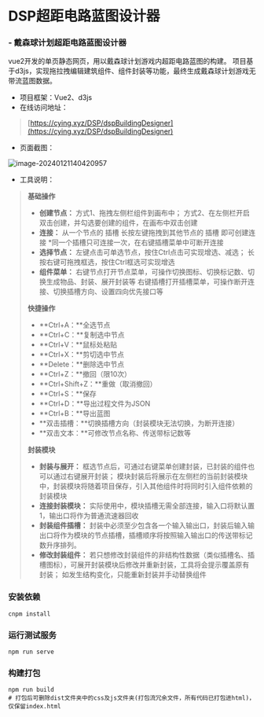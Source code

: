 # DSP超距电路蓝图设计器

### -  戴森球计划超距电路蓝图设计器

vue2开发的单页静态网页，用以戴森球计划游戏内超距电路蓝图的构建。 
项目基于d3js，实现拖拉拽编辑建筑组件、组件封装等功能，最终生成戴森球计划游戏无带流蓝图数据。

- 项目框架：Vue2、d3js
- 在线访问地址：

> [https://cying.xyz/DSP/dspBuildingDesigner](https://cying.xyz/DSP/dspBuildingDesigner)

- 页面截图：

![image-20240121140420957](./raw/master/README.assets/image-20240121140420957.png)

- 工具说明：

>**基础操作**
>
>- **创建节点：**
>  方式1、拖拽左侧栏组件到画布中；
>  方式2、在左侧栏开启双击创建，并勾选要创建的组件，在画布中双击创建
>- **连接：**
>  从一个节点的 插槽 长按左键拖拽到其他节点的 插槽 即可创建连接
>  *同一个插槽只可连接一次，在右键插槽菜单中可断开连接
>- **选择节点：**
>  左键点击可单选节点，按住Ctrl点击可实现增选、减选；
>  长按右键可拖拽框选，按住Ctrl框选可实现增选
>- **组件菜单：**
>  右键节点打开节点菜单，可操作切换图标、切换标记数、切换生成物品、封装、展开封装等
>  右键插槽打开插槽菜单，可操作断开连接、切换插槽方向、设置四向优先接口等
>
>**快捷操作**
>
>- **Ctrl+A：**全选节点
>- **Ctrl+C：**复制选中节点
>- **Ctrl+V：**鼠标处粘贴
>- **Ctrl+X：**剪切选中节点
>- **Delete：**删除选中节点
>- **Ctrl+Z：**撤回（限10次）
>- **Ctrl+Shift+Z：**重做（取消撤回）
>- **Ctrl+S：**保存
>- **Ctrl+D：**导出过程文件为JSON
>- **Ctrl+B：**导出蓝图
>- **双击插槽：**切换插槽方向（封装模块无法切换，为断开连接）
>- **双击文本：**可修改节点名称、传送带标记数等
>
>**封装模块**
>
>- **封装与展开：**
>  框选节点后，可通过右键菜单创建封装，已封装的组件也可以通过右键展开封装；
>  模块封装后将展示在左侧栏的当前封装模块中，封装模块将随着项目保存，引入其他组件时将同时引入组件依赖的封装模块
>- **连接封装模块：**
>  实际使用中，模块插槽无需全部连接，输入口将默认置1，输出口将作为普通流速器回收
>- **封装组件插槽：**
>  封装中必须至少包含各一个输入输出口，封装后输入输出口将作为模块的节点插槽，插槽顺序将按照输入输出口的传送带标记数升序排列。
>- **修改封装组件：**
>  若只想修改封装组件的非结构性数据（类似插槽名、插槽图标），可展开封装模块后修改并重新封装，工具将会提示覆盖原有封装；
>  如发生结构变化，只能重新封装并手动替换组件



### 安装依赖

```shell
cnpm install
```

### 运行测试服务

```shell
npm run serve
```

### 构建打包

```shell
npm run build
# 打包后可删除dist文件夹中的css及js文件夹(打包流冗余文件，所有代码已打包进html)，仅保留index.html
```
